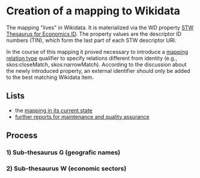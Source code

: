 # Creation of a mapping to Wikidata

The mapping "lives" in Wikidata. It is materialized via the WD property [STW Thesaurus for Economics ID](https://www.wikidata.org/wiki/Property:P3911). The property values are the descriptor ID numbers (TIN), which form the last part of each STW descriptor URI.

In the course of this mapping it proved necessary to introduce a [mapping relation type](https://www.wikidata.org/wiki/Property:P4390) qualifier to specify relations different from identity (e.g., skos:closeMatch, skos:narrowMatch). According to the discussion about the newly introduced property, an external identifier should only be added to the best matching Wikidata item.

## Lists
  - the [mapping in its current state](http://zbw.eu/beta/sparql-lab/?endpoint=http://zbw.eu/beta/sparql/stw/query&queryRef=https://api.github.com/repos/zbw/sparql-queries/contents/stw/wikidata_mapping.rq)
  - [further reports for maintenance and quality assurance](https://www.wikidata.org/wiki/Property_talk:P3911#Reports_for_the_maintenance_of_the_STW_ID_.2F_Wikidata_mapping)

## Process

### 1) Sub-thesaurus G (geografic names)

### 2) Sub-thesaurus W (economic sectors)

